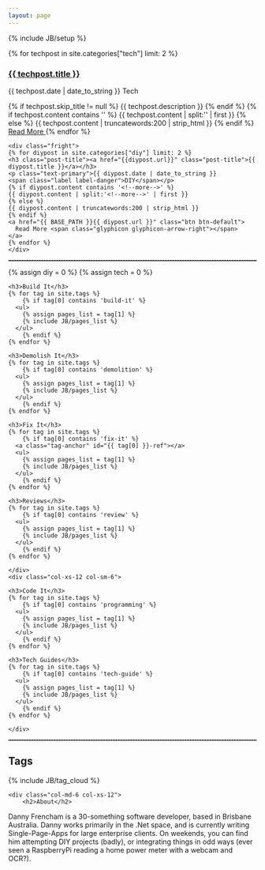 ```yaml
---
layout: page
---
```

{% include JB/setup %}

<div>
	<div class="fleft">
	{% for techpost in site.categories["tech"] limit: 2 %}
	<h3 class="post-title"><a href="{{techpost.url}}">{{ techpost.title }}</a></h3>
	<p class="text-primary">{{ techpost.date | date_to_string }}
		<span class="label label-success">Tech</span></p>
	{% if techpost.skip_title != null %}
	{{ techpost.description }}
	{% endif %}
	{% if techpost.content contains '<!--more-->' %}
	{{ techpost.content | split:'<!--more-->' | first }}
	{% else %}
	{{ techpost.content | truncatewords:200 | strip_html }}
	{% endif %}
	<a href="{{ BASE_PATH }}{{ techpost.url }}" class="btn btn-default">
	  Read More <span class="glyphicon glyphicon-arrow-right"></span>
	</a>
	{% endfor %}
	</div>

	<div class="fright">
	{% for diypost in site.categories["diy"] limit: 2 %}
	<h3 class="post-title"><a href="{{diypost.url}}" class="post-title">{{ diypost.title }}</a></h3>
	<p class="text-primary">{{ diypost.date | date_to_string }}
	<span class="label label-danger">DIY</span></p>
	{% if diypost.content contains '<!--more-->' %}
	{{ diypost.content | split:'<!--more-->' | first }}
	{% else %}
	{{ diypost.content | truncatewords:200 | strip_html }}
	{% endif %}
	<a href="{{ BASE_PATH }}{{ diypost.url }}" class="btn btn-default">
	  Read More <span class="glyphicon glyphicon-arrow-right"></span>
	</a>
	{% endfor %}
	</div>
</div>
<p style="clear:both;" />
<hr style="margin-top:5px;border-top: dashed 1px; border-color:#808080;">

{% assign diy = 0 %}
{% assign tech = 0 %}

<div class="row">
	<div class="col-xs-12 col-sm-6">


	<h3>Build It</h3>
	{% for tag in site.tags %}
		{% if tag[0] contains 'build-it' %}
	  <ul>
	    {% assign pages_list = tag[1] %}
	    {% include JB/pages_list %}
	  </ul>
		{% endif %}
	{% endfor %}

	<h3>Demolish It</h3>
	{% for tag in site.tags %}
		{% if tag[0] contains 'demolition' %}
	  <ul>
	    {% assign pages_list = tag[1] %}
	    {% include JB/pages_list %}
	  </ul>
		{% endif %}
	{% endfor %}

	<h3>Fix It</h3>
	{% for tag in site.tags %}
		{% if tag[0] contains 'fix-it' %}
	  <a class="tag-anchor" id="{{ tag[0] }}-ref"></a>
	  <ul>
	    {% assign pages_list = tag[1] %}
	    {% include JB/pages_list %}
	  </ul>
		{% endif %}
	{% endfor %}

	<h3>Reviews</h3>
	{% for tag in site.tags %}
		{% if tag[0] contains 'review' %}
	  <ul>
	    {% assign pages_list = tag[1] %}
	    {% include JB/pages_list %}
	  </ul>
		{% endif %}
	{% endfor %}

	</div>
	<div class="col-xs-12 col-sm-6">

	<h3>Code It</h3>
	{% for tag in site.tags %}
		{% if tag[0] contains 'programming' %}
	  <ul>
	    {% assign pages_list = tag[1] %}
	    {% include JB/pages_list %}
	  </ul>
		{% endif %}
	{% endfor %}

	<h3>Tech Guides</h3>
	{% for tag in site.tags %}
		{% if tag[0] contains 'tech-guide' %}
	  <ul>
	    {% assign pages_list = tag[1] %}
	    {% include JB/pages_list %}
	  </ul>
		{% endif %}
	{% endfor %}

	</div>
</div>

<hr style="margin-top:5px;border-top: dashed 1px; border-color:#808080;">
<div class="row">
	<div class="col-md-6 col-xs-12">
		<h2>Tags</h2>
	<!-- start tag cloud -->
	<div>
		{% include JB/tag_cloud %}
	</div>
	<!-- end tag cloud -->
	</div>

	<div class="col-md-6 col-xs-12">
		<h2>About</h2>
Danny Frencham is a 30-something software developer, based in Brisbane Australia. Danny works primarily in the .Net space, and is currently writing Single-Page-Apps for large enterprise clients. On weekends, you can find him attempting DIY projects (badly), or integrating things in odd ways (ever seen a RaspberryPi reading a home power meter with a webcam and OCR?).
	</div>
</div>
